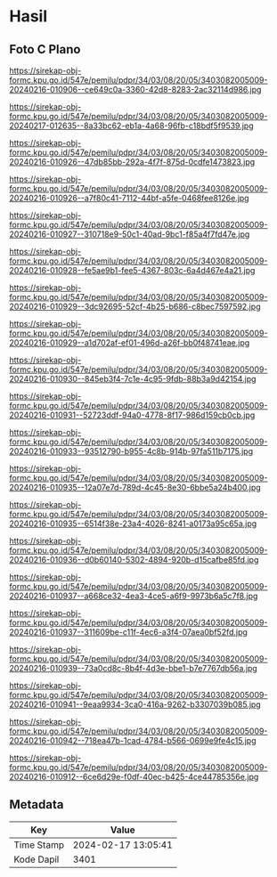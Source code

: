 # Hasil

## Foto C Plano

https://sirekap-obj-formc.kpu.go.id/547e/pemilu/pdpr/34/03/08/20/05/3403082005009-20240216-010906--ce649c0a-3360-42d8-8283-2ac32114d986.jpg

https://sirekap-obj-formc.kpu.go.id/547e/pemilu/pdpr/34/03/08/20/05/3403082005009-20240217-012635--8a33bc62-eb1a-4a68-96fb-c18bdf5f9539.jpg

https://sirekap-obj-formc.kpu.go.id/547e/pemilu/pdpr/34/03/08/20/05/3403082005009-20240216-010926--47db85bb-292a-4f7f-875d-0cdfe1473823.jpg

https://sirekap-obj-formc.kpu.go.id/547e/pemilu/pdpr/34/03/08/20/05/3403082005009-20240216-010926--a7f80c41-7112-44bf-a5fe-0468fee8126e.jpg

https://sirekap-obj-formc.kpu.go.id/547e/pemilu/pdpr/34/03/08/20/05/3403082005009-20240216-010927--310718e9-50c1-40ad-9bc1-f85a4f7fd47e.jpg

https://sirekap-obj-formc.kpu.go.id/547e/pemilu/pdpr/34/03/08/20/05/3403082005009-20240216-010928--fe5ae9b1-fee5-4367-803c-6a4d467e4a21.jpg

https://sirekap-obj-formc.kpu.go.id/547e/pemilu/pdpr/34/03/08/20/05/3403082005009-20240216-010929--3dc92695-52cf-4b25-b686-c8bec7597592.jpg

https://sirekap-obj-formc.kpu.go.id/547e/pemilu/pdpr/34/03/08/20/05/3403082005009-20240216-010929--a1d702af-ef01-496d-a26f-bb0f48741eae.jpg

https://sirekap-obj-formc.kpu.go.id/547e/pemilu/pdpr/34/03/08/20/05/3403082005009-20240216-010930--845eb3f4-7c1e-4c95-9fdb-88b3a9d42154.jpg

https://sirekap-obj-formc.kpu.go.id/547e/pemilu/pdpr/34/03/08/20/05/3403082005009-20240216-010931--52723ddf-94a0-4778-8f17-986d159cb0cb.jpg

https://sirekap-obj-formc.kpu.go.id/547e/pemilu/pdpr/34/03/08/20/05/3403082005009-20240216-010933--93512790-b955-4c8b-914b-97fa511b7175.jpg

https://sirekap-obj-formc.kpu.go.id/547e/pemilu/pdpr/34/03/08/20/05/3403082005009-20240216-010935--12a07e7d-789d-4c45-8e30-6bbe5a24b400.jpg

https://sirekap-obj-formc.kpu.go.id/547e/pemilu/pdpr/34/03/08/20/05/3403082005009-20240216-010935--6514f38e-23a4-4026-8241-a0173a95c65a.jpg

https://sirekap-obj-formc.kpu.go.id/547e/pemilu/pdpr/34/03/08/20/05/3403082005009-20240216-010936--d0b60140-5302-4894-920b-d15cafbe85fd.jpg

https://sirekap-obj-formc.kpu.go.id/547e/pemilu/pdpr/34/03/08/20/05/3403082005009-20240216-010937--a668ce32-4ea3-4ce5-a6f9-9973b6a5c7f8.jpg

https://sirekap-obj-formc.kpu.go.id/547e/pemilu/pdpr/34/03/08/20/05/3403082005009-20240216-010937--311609be-c11f-4ec6-a3f4-07aea0bf52fd.jpg

https://sirekap-obj-formc.kpu.go.id/547e/pemilu/pdpr/34/03/08/20/05/3403082005009-20240216-010939--73a0cd8c-8b4f-4d3e-bbe1-b7e7767db56a.jpg

https://sirekap-obj-formc.kpu.go.id/547e/pemilu/pdpr/34/03/08/20/05/3403082005009-20240216-010941--9eaa9934-3ca0-416a-9262-b3307039b085.jpg

https://sirekap-obj-formc.kpu.go.id/547e/pemilu/pdpr/34/03/08/20/05/3403082005009-20240216-010942--718ea47b-1cad-4784-b566-0699e9fe4c15.jpg

https://sirekap-obj-formc.kpu.go.id/547e/pemilu/pdpr/34/03/08/20/05/3403082005009-20240216-010912--6ce6d29e-f0df-40ec-b425-4ce44785356e.jpg


## Metadata

| Key        | Value               |
| ---------- | ------------------- |
| Time Stamp | 2024-02-17 13:05:41 |
| Kode Dapil | 3401                |



